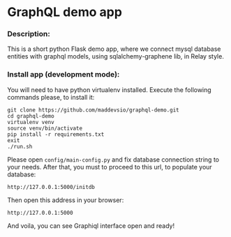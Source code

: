 # GraphQL demo app

### Description:
This is a short python Flask demo app, where we connect mysql database entities with graphql models, using sqlalchemy-graphene lib, in Relay style.

### Install app (development mode):
You will need to have python virtualenv installed.
Execute the following commands please, to install it:


```
git clone https://github.com/maddevsio/graphql-demo.git
cd graphql-demo
virtualenv venv
source venv/bin/activate
pip install -r requirements.txt
exit
./run.sh
```
Please open ```config/main-config.py``` and fix database connection string to your needs.
After that, you must to proceed to this url, to populate your database:

```
http://127.0.0.1:5000/initdb
```

Then open this address in your browser:

```
http://127.0.0.1:5000
```

And voila, you can see Graphiql interface open and ready!
